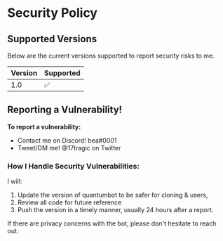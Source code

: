 # Security Policy

## Supported Versions
Below are the current versions supported to report security risks to me.

| Version | Supported          |
| ------- | ------------------ |
| 1.0     | :white_check_mark: |

## Reporting a Vulnerability!

**To report a vulnerability:**
- Contact me on Discord! bea#0001
- Tweet/DM me! @17tragic on Twitter

### How I Handle Security Vulnerabilities:
I will:
1. Update the version of quantumbot to be safer for cloning & users,
2. Review all code for future reference
3. Push the version in a timely manner, usually 24 hours after a report.

If there are privacy concerns with the bot, please don't hesitate to reach out.
